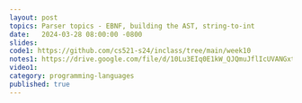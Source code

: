 ```yaml
---
layout: post
topics: Parser topics - EBNF, building the AST, string-to-int
date:   2024-03-28 08:00:00 -0800
slides: 
code1: https://github.com/cs521-s24/inclass/tree/main/week10
notes1: https://drive.google.com/file/d/10Lu3EIq0E1kW_QJQmuJflIcUVANGxtsZ/view?usp=sharing
video1: 
category: programming-languages
published: true
---
```

